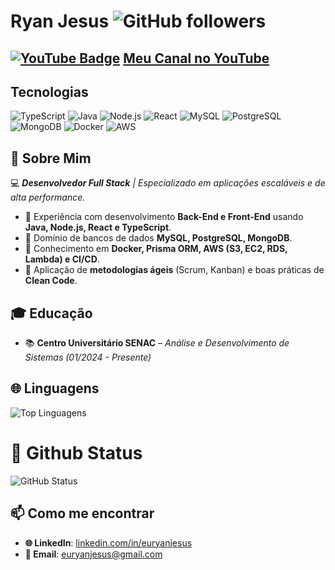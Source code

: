 # Ryan Jesus ![GitHub followers](https://img.shields.io/github/followers/thomasdacosta?style=social)

## [![YouTube Badge](https://img.shields.io/badge/-YouTube-red?style=flat-square&logo=Slideshare&logoColor=white&link=https://www.youtube.com/@brucenextdoor)]([https://www.youtube.com/@brucenextdoor](https://www.youtube.com/@brucenextdoor)) [Meu Canal no YouTube](https://www.youtube.com/@brucenextdoor)

## Tecnologias
![TypeScript](https://img.shields.io/badge/-TypeScript-blue?style=flat-square&logo=typescript&logoColor=white)
![Java](https://img.shields.io/badge/-Java-red?style=flat-square&logo=java&logoColor=white)
![Node.js](https://img.shields.io/badge/-Node.js-green?style=flat-square&logo=node.js&logoColor=white)
![React](https://img.shields.io/badge/-React-blue?style=flat-square&logo=react&logoColor=white)
![MySQL](https://img.shields.io/badge/-MySQL-blue?style=flat-square&logo=mysql&logoColor=white)
![PostgreSQL](https://img.shields.io/badge/-PostgreSQL-blue?style=flat-square&logo=postgresql&logoColor=white)
![MongoDB](https://img.shields.io/badge/-MongoDB-green?style=flat-square&logo=mongodb&logoColor=white)
![Docker](https://img.shields.io/badge/-Docker-blue?style=flat-square&logo=docker&logoColor=white)
![AWS](https://img.shields.io/badge/-AWS-orange?style=flat-square&logo=amazon-aws&logoColor=white)

## 📌 Sobre Mim
💻 ***Desenvolvedor Full Stack** | Especializado em aplicações escaláveis e de alta performance.*
- 🔹 Experiência com desenvolvimento **Back-End e Front-End** usando **Java, Node.js, React e TypeScript**.
- 🔹 Domínio de bancos de dados **MySQL, PostgreSQL, MongoDB**.
- 🔹 Conhecimento em **Docker, Prisma ORM, AWS (S3, EC2, RDS, Lambda) e CI/CD**.
- 🔹 Aplicação de **metodologias ágeis** (Scrum, Kanban) e boas práticas de **Clean Code**.

## 🎓 Educação
- 📚 **Centro Universitário SENAC** – *Análise e Desenvolvimento de Sistemas (01/2024 - Presente)*

## 🌐 Linguagens
![Top Linguagens](https://github-readme-stats.vercel.app/api/top-langs/?username=brucesantss&layout=compact)

# 🛂 Github Status
![GitHub Status](https://github-readme-stats.vercel.app/api?username=brucesantss&show_icons=true)

## 📫 Como me encontrar
- **🌐 LinkedIn**: [linkedin.com/in/euryanjesus](https://linkedin.com/in/euryanjesus)  
- **📧 Email**: [euryanjesus@gmail.com](mailto:euryanjesus@gmail.com)  

